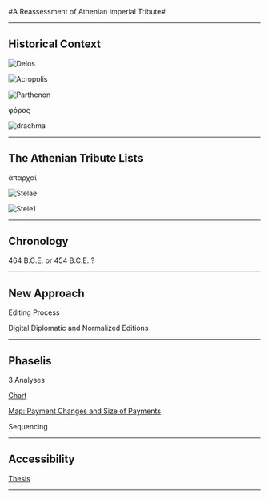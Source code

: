 #A Reassessment of Athenian Imperial Tribute#




___
## Historical Context ##

![Delos](Delos.jpg)

![Acropolis](Acropolis.jpg)

![Parthenon](Parthenon.jpg)


φόρος

![drachma](Coin.jpg)


---
## The Athenian Tribute Lists ##

ἀπαρχαί

![Stelae](ATLoverview.jpg)

![Stele1](Stele1&Me.jpg)



---
## Chronology ##

464 B.C.E. or 454 B.C.E. ?

---
## New Approach ##

Editing Process

Digital Diplomatic and Normalized Editions


---
## Phaselis ##

3 Analyses

[Chart](http://beta.hpcc.uh.edu/tomcat/phoros/survival.html)

[Map: Payment Changes and Size of Payments](http://beta.hpcc.uh.edu/tomcat/phoros/mapByYearScaled.html)

Sequencing

---
## Accessibility ##

[Thesis](http://beta.hpcc.uh.edu/tomcat/phoros/)

---
